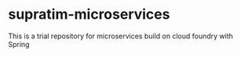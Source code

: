 # supratim-microservices
This is a trial repository for microservices build on cloud foundry with Spring

